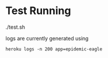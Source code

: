 # Test Running
./test.sh

logs are currently generated using
```
heroku logs -n 200 app=epidemic-eagle
```